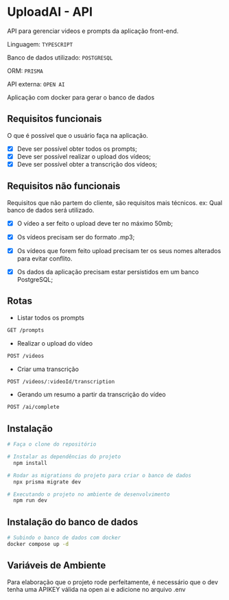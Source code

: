 # UploadAI - API

API para gerenciar videos e prompts da aplicação front-end.

Linguagem: `TYPESCRIPT`

Banco de dados utilizado: `POSTGRESQL`

ORM: `PRISMA`

API externa: `OPEN AI`

Aplicação com docker para gerar o banco de dados

## Requisitos funcionais
O que é possível que o usuário faça na aplicação.

- [x] Deve ser possível obter todos os prompts;
- [x] Deve ser possível realizar o upload dos vídeos;
- [x] Deve ser possível obter a transcrição dos vídeos;

## Requisitos não funcionais
Requisitos que não partem do cliente, são requisitos mais técnicos. ex: Qual banco de dados será utilizado.

- [x] O vídeo a ser feito o upload deve ter no máximo 50mb;
- [x] Os vídeos precisam ser do formato .mp3;
- [x] Os vídeos que forem feito upload precisam ter os seus nomes alterados para evitar conflito.
- [x] Os dados da aplicação precisam estar persistidos em um banco PostgreSQL;


## Rotas
- Listar todos os prompts
```bash
GET /prompts
```

- Realizar o upload do vídeo
```bash
POST /videos
```

- Criar uma transcrição
```bash
POST /videos/:videoId/transcription
```

- Gerando um resumo a partir da transcrição do vídeo
```bash
POST /ai/complete
```

## Instalação
```sh
# Faça o clone do repositório

# Instalar as dependências do projeto
  npm install

# Rodar as migrations do projeto para criar o banco de dados
  npx prisma migrate dev

# Executando o projeto no ambiente de desenvolvimento
  npm run dev
```


## Instalação do banco de dados
```sh
# Subindo o banco de dados com docker
docker compose up -d
```

## Variáveis de Ambiente
Para elaboração que o projeto rode perfeitamente, é necessário que o dev tenha uma APIKEY válida na open ai e adicione no arquivo .env